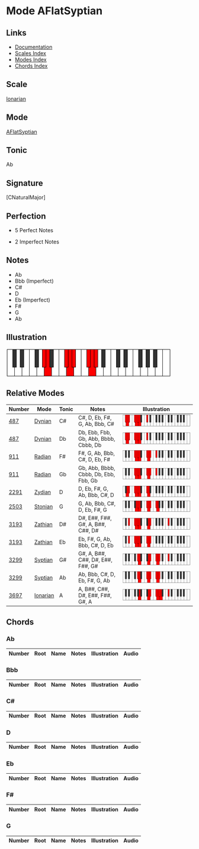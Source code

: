# Mode AFlatSyptian

## Links

- [Documentation](index.md)
- [Scales Index](Scales.md)
- [Modes Index](Modes.md)
- [Chords Index](Chords.md)

## Scale

[Ionarian](ScaleIonarian.md)

## Mode

[AFlatSyptian](ModeAFlatSyptian.md)

## Tonic

Ab

## Signature

[CNaturalMajor]

## Perfection

 - 5 Perfect Notes

 - 2 Imperfect Notes

## Notes

- Ab
- Bbb (Imperfect)
- C#
- D
- Eb (Imperfect)
- F#
- G
- Ab

## Illustration

![AFlatSyptian](ModeAFlatSyptian.png)

## Relative Modes

| Number | Mode | Tonic | Notes | Illustration |
|--------|------|-------|-------|--------------|
| [487](https://ianring.com/musictheory/scales/487) | [Dynian](ModeDynian.md) | C# | C#, D, Eb, F#, G, Ab, Bbb, C# | ![CSharpDynian](ModeCSharpDynian.png) |
| [487](https://ianring.com/musictheory/scales/487) | [Dynian](ModeDynian.md) | Db | Db, Ebb, Fbb, Gb, Abb, Bbbb, Cbbb, Db | ![DFlatDynian](ModeDFlatDynian.png) |
| [911](https://ianring.com/musictheory/scales/911) | [Radian](ModeRadian.md) | F# | F#, G, Ab, Bbb, C#, D, Eb, F# | ![FSharpRadian](ModeFSharpRadian.png) |
| [911](https://ianring.com/musictheory/scales/911) | [Radian](ModeRadian.md) | Gb | Gb, Abb, Bbbb, Cbbb, Db, Ebb, Fbb, Gb | ![GFlatRadian](ModeGFlatRadian.png) |
| [2291](https://ianring.com/musictheory/scales/2291) | [Zydian](ModeZydian.md) | D | D, Eb, F#, G, Ab, Bbb, C#, D | ![DNaturalZydian](ModeDNaturalZydian.png) |
| [2503](https://ianring.com/musictheory/scales/2503) | [Stonian](ModeStonian.md) | G | G, Ab, Bbb, C#, D, Eb, F#, G | ![GNaturalStonian](ModeGNaturalStonian.png) |
| [3193](https://ianring.com/musictheory/scales/3193) | [Zathian](ModeZathian.md) | D# | D#, E##, F##, G#, A, B##, C##, D# | ![DSharpZathian](ModeDSharpZathian.png) |
| [3193](https://ianring.com/musictheory/scales/3193) | [Zathian](ModeZathian.md) | Eb | Eb, F#, G, Ab, Bbb, C#, D, Eb | ![EFlatZathian](ModeEFlatZathian.png) |
| [3299](https://ianring.com/musictheory/scales/3299) | [Syptian](ModeSyptian.md) | G# | G#, A, B##, C##, D#, E##, F##, G# | ![GSharpSyptian](ModeGSharpSyptian.png) |
| [3299](https://ianring.com/musictheory/scales/3299) | [Syptian](ModeSyptian.md) | Ab | Ab, Bbb, C#, D, Eb, F#, G, Ab | ![AFlatSyptian](ModeAFlatSyptian.png) |
| [3697](https://ianring.com/musictheory/scales/3697) | [Ionarian](ModeIonarian.md) | A | A, B##, C##, D#, E##, F##, G#, A | ![ANaturalIonarian](ModeANaturalIonarian.png) |

## Chords

### Ab

| Number | Root | Name | Notes | Illustration | Audio |
|--------|------|------|-------|--------------|-------|

### Bbb

| Number | Root | Name | Notes | Illustration | Audio |
|--------|------|------|-------|--------------|-------|

### C#

| Number | Root | Name | Notes | Illustration | Audio |
|--------|------|------|-------|--------------|-------|

### D

| Number | Root | Name | Notes | Illustration | Audio |
|--------|------|------|-------|--------------|-------|

### Eb

| Number | Root | Name | Notes | Illustration | Audio |
|--------|------|------|-------|--------------|-------|

### F#

| Number | Root | Name | Notes | Illustration | Audio |
|--------|------|------|-------|--------------|-------|

### G

| Number | Root | Name | Notes | Illustration | Audio |
|--------|------|------|-------|--------------|-------|


